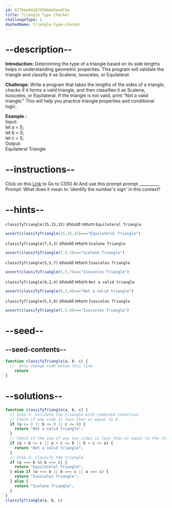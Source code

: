 ```yaml
---
id: 677bbe94287556b6d3eedfda
title: Triangle Type Checker
challengeType: 1
dashedName: triangle-type-checker
---
```


# --description--

**Introduction:**
Determining the type of a triangle based on its side lengths helps in understanding geometric properties. This program will validate the triangle and classify it as Scalene, Isosceles, or Equilateral.
<br>

**Challenge:**
Write a program that takes the lengths of the sides of a triangle, checks if it forms a valid triangle, and then classifies it as Scalene, Isosceles, or Equilateral. If the triangle is not valid, print "Not a valid triangle." This will help you practice triangle properties and conditional logic.

**Example :**
<br>
Input:
<br>
let a = 5;
<br>
let b = 5;
<br>
let c = 5;
<br>
Output:
<br>
Equilateral Triangle

# --instructions--

Click on this <a href = "https://cs50.ai/chat">Link</a>  to Go to CS50 AI 
And use this prompt prompt __________
Prompt: What does it mean to 'identify the number's sign' in this context?

# --hints--

`classifyTriangle(15,15,15)` should return `Equilateral Triangle`

```js
assert(classifyTriangle(15,15,15)==="Equilateral Triangle")
```

`classifyTriangle(7,5,3)` should return `Scalene Triangle`

```js
assert(classifyTriangle(7,5,3)==="Scalene Triangle")
```

`classifyTriangle(5,5,7)` should return `Isosceles Triangle`

```js
assert(classifyTriangle(5,5,7)==="Isosceles Triangle")
```

`classifyTriangle(9,2,4)` should return `Not a valid triangle`

```js
assert(classifyTriangle(9,2,4)==="Not a valid triangle")
```

`classifyTriangle(5,5,9)` should return `Isosceles Triangle`

```js
assert(classifyTriangle(5,5,9)==="Isosceles Triangle")
```

# --seed--
## --seed-contents--

```js
function classifyTriangle(a, b, c) {
  //  Only change code below this line
	return
}
```

# --solutions--

```js
function classifyTriangle(a, b, c) {
  // Step 1: Validate the triangle with combined condition
  // Check if any side is less than or equal to 0
  if (a <= 0 || b <= 0 || c <= 0) {
    return "Not a valid triangle";
  }
  // Check if the sum of any two sides is less than or equal to the third side
  if (a + b <= c || a + c <= b || b + c <= a) {
    return "Not a valid triangle";
  }
  // Step 2: Classify the triangle
  if (a === b && b === c) {
    return "Equilateral Triangle";
  } else if (a === b || b === c || a === c) {
    return "Isosceles Triangle";
  } else {
    return "Scalene Triangle";
  }
}
classifyTriangle(a, b, c)
```
